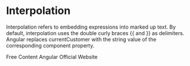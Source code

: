# Interpolation

Interpolation refers to embedding expressions into marked up text. By default, interpolation uses the double curly braces {{ and }} as delimiters. Angular replaces currentCustomer with the string value of the corresponding component property.

<ResourceGroupTitle>Free Content</ResourceGroupTitle>
<BadgeLink colorScheme='blue' badgeText='Official Website' href='ttps://angular.io/guide/interpolation'>Angular Official Website</BadgeLink>
